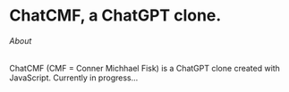 # ChatCMF, a ChatGPT clone.
###### About
ChatCMF (CMF = Conner Michhael Fisk) is a ChatGPT clone created with JavaScript. Currently in progress...
